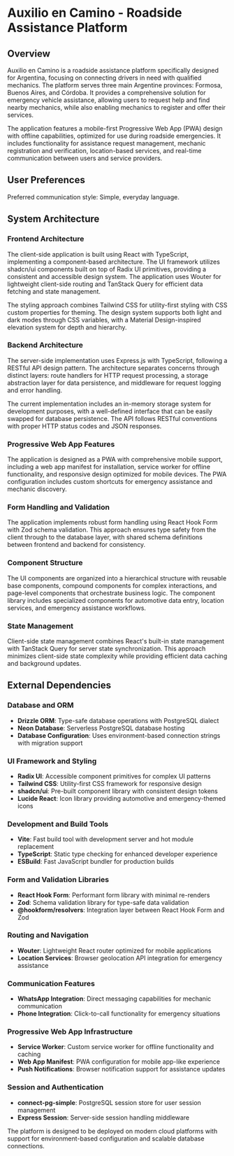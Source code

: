 # Auxilio en Camino - Roadside Assistance Platform

## Overview

Auxilio en Camino is a roadside assistance platform specifically designed for Argentina, focusing on connecting drivers in need with qualified mechanics. The platform serves three main Argentine provinces: Formosa, Buenos Aires, and Córdoba. It provides a comprehensive solution for emergency vehicle assistance, allowing users to request help and find nearby mechanics, while also enabling mechanics to register and offer their services.

The application features a mobile-first Progressive Web App (PWA) design with offline capabilities, optimized for use during roadside emergencies. It includes functionality for assistance request management, mechanic registration and verification, location-based services, and real-time communication between users and service providers.

## User Preferences

Preferred communication style: Simple, everyday language.

## System Architecture

### Frontend Architecture
The client-side application is built using React with TypeScript, implementing a component-based architecture. The UI framework utilizes shadcn/ui components built on top of Radix UI primitives, providing a consistent and accessible design system. The application uses Wouter for lightweight client-side routing and TanStack Query for efficient data fetching and state management.

The styling approach combines Tailwind CSS for utility-first styling with CSS custom properties for theming. The design system supports both light and dark modes through CSS variables, with a Material Design-inspired elevation system for depth and hierarchy.

### Backend Architecture
The server-side implementation uses Express.js with TypeScript, following a RESTful API design pattern. The architecture separates concerns through distinct layers: route handlers for HTTP request processing, a storage abstraction layer for data persistence, and middleware for request logging and error handling.

The current implementation includes an in-memory storage system for development purposes, with a well-defined interface that can be easily swapped for database persistence. The API follows RESTful conventions with proper HTTP status codes and JSON responses.

### Progressive Web App Features
The application is designed as a PWA with comprehensive mobile support, including a web app manifest for installation, service worker for offline functionality, and responsive design optimized for mobile devices. The PWA configuration includes custom shortcuts for emergency assistance and mechanic discovery.

### Form Handling and Validation
The application implements robust form handling using React Hook Form with Zod schema validation. This approach ensures type safety from the client through to the database layer, with shared schema definitions between frontend and backend for consistency.

### Component Structure
The UI components are organized into a hierarchical structure with reusable base components, compound components for complex interactions, and page-level components that orchestrate business logic. The component library includes specialized components for automotive data entry, location services, and emergency assistance workflows.

### State Management
Client-side state management combines React's built-in state management with TanStack Query for server state synchronization. This approach minimizes client-side state complexity while providing efficient data caching and background updates.

## External Dependencies

### Database and ORM
- **Drizzle ORM**: Type-safe database operations with PostgreSQL dialect
- **Neon Database**: Serverless PostgreSQL database hosting
- **Database Configuration**: Uses environment-based connection strings with migration support

### UI Framework and Styling
- **Radix UI**: Accessible component primitives for complex UI patterns
- **Tailwind CSS**: Utility-first CSS framework for responsive design
- **shadcn/ui**: Pre-built component library with consistent design tokens
- **Lucide React**: Icon library providing automotive and emergency-themed icons

### Development and Build Tools
- **Vite**: Fast build tool with development server and hot module replacement
- **TypeScript**: Static type checking for enhanced developer experience
- **ESBuild**: Fast JavaScript bundler for production builds

### Form and Validation Libraries
- **React Hook Form**: Performant form library with minimal re-renders
- **Zod**: Schema validation library for type-safe data validation
- **@hookform/resolvers**: Integration layer between React Hook Form and Zod

### Routing and Navigation
- **Wouter**: Lightweight React router optimized for mobile applications
- **Location Services**: Browser geolocation API integration for emergency assistance

### Communication Features
- **WhatsApp Integration**: Direct messaging capabilities for mechanic communication
- **Phone Integration**: Click-to-call functionality for emergency situations

### Progressive Web App Infrastructure
- **Service Worker**: Custom service worker for offline functionality and caching
- **Web App Manifest**: PWA configuration for mobile app-like experience
- **Push Notifications**: Browser notification support for assistance updates

### Session and Authentication
- **connect-pg-simple**: PostgreSQL session store for user session management
- **Express Session**: Server-side session handling middleware

The platform is designed to be deployed on modern cloud platforms with support for environment-based configuration and scalable database connections.